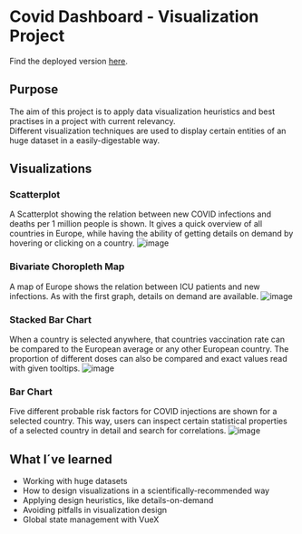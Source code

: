 # Covid Dashboard - Visualization Project

Find the deployed version [here](https://wwwlab.cs.univie.ac.at/~simone99/VIS21W/A5/).

## Purpose
The aim of this project is to apply data visualization heuristics and best practises in a project with current relevancy. <br>
Different visualization techniques are used to display certain entities of an huge dataset in a easily-digestable way. 

## Visualizations
### Scatterplot
A Scatterplot showing the relation between new COVID infections and deaths per 1 million people is shown. It gives a quick overview of all countries in Europe, while having the ability of getting details on demand by hovering or clicking on a country.
![image](https://user-images.githubusercontent.com/75510543/202667782-e02a29fb-cd68-4734-a086-1c40519c3bde.png)


### Bivariate Choropleth Map
A map of Europe shows the relation between ICU patients and new infections. As with the first graph, details on demand are available.
![image](https://user-images.githubusercontent.com/75510543/202667434-eb934c8b-c841-4d8b-a8dc-f362b110d054.png)


### Stacked Bar Chart
When a country is selected anywhere, that countries vaccination rate can be compared to the European average or any other European country. The proportion of different doses can also be compared and exact values read with given tooltips.
![image](https://user-images.githubusercontent.com/75510543/202667368-279410ed-447d-498a-b0e3-f8ed7c49c146.png)


### Bar Chart
Five different probable risk factors for COVID injections are shown for a selected country. This way, users can inspect certain statistical properties of a selected country in detail and search for correlations.
![image](https://user-images.githubusercontent.com/75510543/202667500-4c158593-93d1-4735-985d-687cd06c4318.png)

## What I´ve learned
- Working with huge datasets
- How to design visualizations in a scientifically-recommended way
- Applying design heuristics, like details-on-demand
- Avoiding pitfalls in visualization design
- Global state management with VueX
